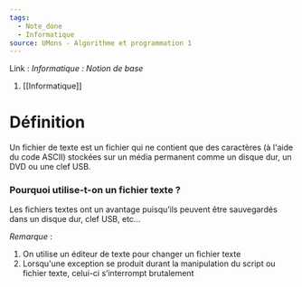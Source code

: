 ```yaml
---
tags:
  - Note_done
  - Informatique
source: UMons - Algorithme et programmation 1
---
```


Link : 
_Informatique : Notion de base_
1. [[Informatique]]


# Définition
Un fichier de texte est un fichier qui ne contient que des caractères (à l'aide du code ASCII) stockées sur un média permanent comme un disque dur, un DVD ou une clef USB.

### Pourquoi utilise-t-on un fichier texte ?
Les fichiers textes ont un avantage puisqu’ils peuvent être sauvegardés dans un disque dur, clef USB, etc… 

_Remarque_ :
1. On utilise un éditeur de texte pour changer un fichier texte
2. Lorsqu'une exception se produit durant la manipulation du script ou fichier texte, celui-ci s’interrompt brutalement